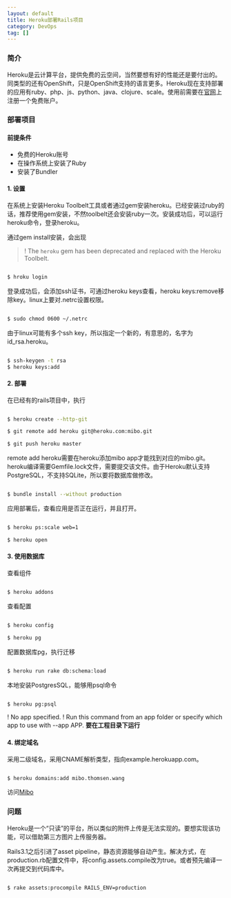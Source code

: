```yaml
---
layout: default
title: Heroku部署Rails项目
category: DevOps
tag: []
---
```


### 简介 ###

Heroku是云计算平台，提供免费的云空间，当然要想有好的性能还是要付出的。同类型的还有OpenShift，只是OpenShift支持的语言更多。Heroku现在支持部署的应用有ruby、php、js、python、java、clojure、scale。使用前需要在[官网](http://signup.heroku.com)上注册一个免费账户。

<!-- more -->


### 部署项目 ###

#### 前提条件 ####
* 免费的Heroku账号
* 在操作系统上安装了Ruby
* 安装了Bundler

#### 1. 设置 ###

在系统上安装Heroku Toolbelt工具或者通过gem安装heroku。已经安装过ruby的话，推荐使用gem安装，不然toolbelt还会安装ruby一次。安装成功后，可以运行heroku命令，登录heroku。

通过gem install安装，会出现
> !    The `heroku` gem has been deprecated and replaced with the Heroku Toolbelt.

```sh

$ hroku login

```

登录成功后，会添加ssh证书，可通过heroku keys查看，heroku keys:remove移除key。linux上要对.netrc设置权限。

```sh

$ sudo chmod 0600 ~/.netrc

```

由于linux可能有多个ssh key，所以指定一个新的，有意思的，名字为id_rsa.heroku。

```sh

$ ssh-keygen -t rsa
$ heroku keys:add

```

#### 2. 部署 ####

在已经有的rails项目中，执行

```sh

$ heroku create --http-git

$ git remote add heroku git@heroku.com:mibo.git

$ git push heroku master

```

remote add heroku需要在heroku添加mibo app才能找到对应的mibo.git。heroku编译需要Gemfile.lock文件，需要提交该文件。由于Heroku默认支持PostgreSQL，不支持SQLite，所以要将数据库做修改。

``` sh

$ bundle install --without production

``` 

应用部署后，查看应用是否正在运行，并且打开。

``` sh

$ heroku ps:scale web=1

$ heroku open

```

#### 3. 使用数据库 ####

查看组件

``` sh

$ heroku addons

```

查看配置

``` sh

$ heroku config

$ heroku pg

```

配置数据库pg，执行迁移

``` sh

$ heroku run rake db:schema:load

```

本地安装PostgresSQL，能够用psql命令

``` sh

$ heroku pg:psql

```

 !    No app specified.
 !    Run this command from an app folder or specify which app to use with --app
 APP.
__要在工程目录下运行__


#### 4. 绑定域名 ###

采用二级域名，采用CNAME解析类型，指向example.herokuapp.com。

``` sh

$ heroku domains:add mibo.thomsen.wang

```

访问[Mibo](http://mibo.thomsen.wang)


### 问题 ###

Heroku是一个“只读”的平台，所以类似的附件上传是无法实现的。要想实现该功能，可以借助第三方图片上传服务器。

Rails3.1之后引进了asset pipeline，静态资源能够自动产生。解决方式，在production.rb配置文件中，将config.assets.compile改为true。或者预先编译一次再提交到代码库中。

``` sh

$ rake assets:procompile RAILS_ENV=production

```